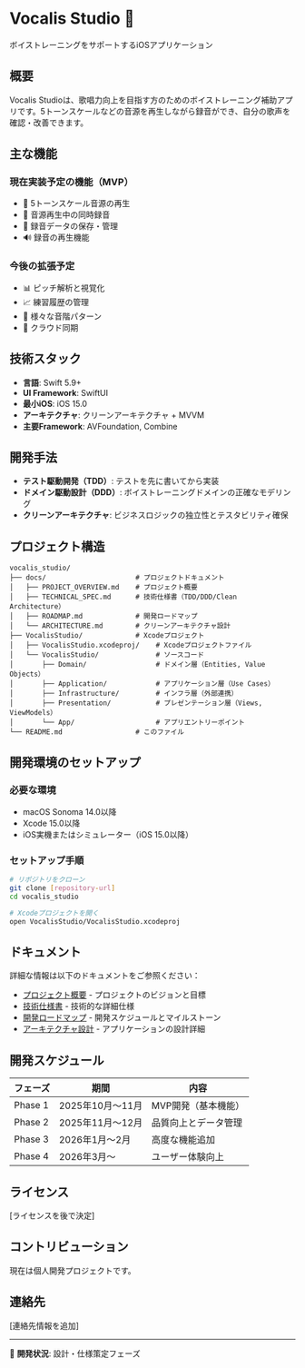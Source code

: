 # Vocalis Studio 🎵

ボイストレーニングをサポートするiOSアプリケーション

## 概要

Vocalis Studioは、歌唱力向上を目指す方のためのボイストレーニング補助アプリです。5トーンスケールなどの音源を再生しながら録音ができ、自分の歌声を確認・改善できます。

## 主な機能

### 現在実装予定の機能（MVP）
- 🎹 5トーンスケール音源の再生
- 🎤 音源再生中の同時録音
- 💾 録音データの保存・管理
- 🔊 録音の再生機能

### 今後の拡張予定
- 📊 ピッチ解析と視覚化
- 📈 練習履歴の管理
- 🎼 様々な音階パターン
- 📱 クラウド同期

## 技術スタック

- **言語**: Swift 5.9+
- **UI Framework**: SwiftUI
- **最小iOS**: iOS 15.0
- **アーキテクチャ**: クリーンアーキテクチャ + MVVM
- **主要Framework**: AVFoundation, Combine

## 開発手法

- **テスト駆動開発（TDD）**: テストを先に書いてから実装
- **ドメイン駆動設計（DDD）**: ボイストレーニングドメインの正確なモデリング
- **クリーンアーキテクチャ**: ビジネスロジックの独立性とテスタビリティ確保

## プロジェクト構造

```
vocalis_studio/
├── docs/                      # プロジェクトドキュメント
│   ├── PROJECT_OVERVIEW.md    # プロジェクト概要
│   ├── TECHNICAL_SPEC.md      # 技術仕様書（TDD/DDD/Clean Architecture）
│   ├── ROADMAP.md             # 開発ロードマップ
│   └── ARCHITECTURE.md        # クリーンアーキテクチャ設計
├── VocalisStudio/             # Xcodeプロジェクト
│   ├── VocalisStudio.xcodeproj/    # Xcodeプロジェクトファイル
│   └── VocalisStudio/              # ソースコード
│       ├── Domain/                 # ドメイン層（Entities, Value Objects）
│       ├── Application/            # アプリケーション層（Use Cases）
│       ├── Infrastructure/         # インフラ層（外部連携）
│       ├── Presentation/           # プレゼンテーション層（Views, ViewModels）
│       └── App/                    # アプリエントリーポイント
└── README.md                  # このファイル
```

## 開発環境のセットアップ

### 必要な環境
- macOS Sonoma 14.0以降
- Xcode 15.0以降
- iOS実機またはシミュレーター（iOS 15.0以降）

### セットアップ手順
```bash
# リポジトリをクローン
git clone [repository-url]
cd vocalis_studio

# Xcodeプロジェクトを開く
open VocalisStudio/VocalisStudio.xcodeproj
```

## ドキュメント

詳細な情報は以下のドキュメントをご参照ください：

- [プロジェクト概要](docs/PROJECT_OVERVIEW.md) - プロジェクトのビジョンと目標
- [技術仕様書](docs/TECHNICAL_SPEC.md) - 技術的な詳細仕様
- [開発ロードマップ](docs/ROADMAP.md) - 開発スケジュールとマイルストーン
- [アーキテクチャ設計](docs/ARCHITECTURE.md) - アプリケーションの設計詳細

## 開発スケジュール

| フェーズ | 期間 | 内容 |
|---------|------|------|
| Phase 1 | 2025年10月〜11月 | MVP開発（基本機能） |
| Phase 2 | 2025年11月〜12月 | 品質向上とデータ管理 |
| Phase 3 | 2026年1月〜2月 | 高度な機能追加 |
| Phase 4 | 2026年3月〜 | ユーザー体験向上 |

## ライセンス

[ライセンスを後で決定]

## コントリビューション

現在は個人開発プロジェクトです。

## 連絡先

[連絡先情報を追加]

---

🚀 **開発状況**: 設計・仕様策定フェーズ